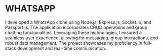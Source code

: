 # WHATSAPP
I developed a WhatsApp clone using Node.js, Express.js, Socket.io, and Passport.js. 
The application incorporates CRUD operations and group chatting functionalities.
Leveraging these technologies, I ensured a seamless user experience, allowing for messaging, group interactions, and robust data management.
The project showcases my proficiency in full-stack development and real-time communication.
